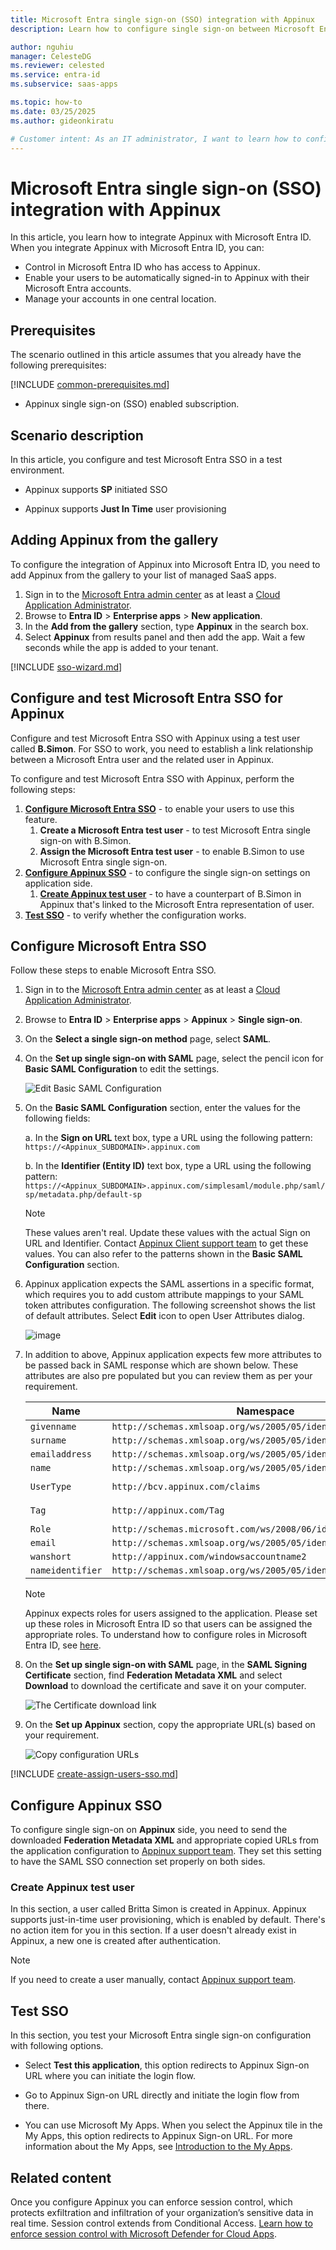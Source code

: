 ```yaml
---
title: Microsoft Entra single sign-on (SSO) integration with Appinux
description: Learn how to configure single sign-on between Microsoft Entra ID and Appinux.

author: nguhiu
manager: CelesteDG
ms.reviewer: celested
ms.service: entra-id
ms.subservice: saas-apps

ms.topic: how-to
ms.date: 03/25/2025
ms.author: gideonkiratu

# Customer intent: As an IT administrator, I want to learn how to configure single sign-on between Microsoft Entra ID and Appinux so that I can control who has access to Appinux, enable automatic sign-in with Microsoft Entra accounts, and manage my accounts in one central location.
---
```


# Microsoft Entra single sign-on (SSO) integration with Appinux

In this article,  you learn how to integrate Appinux with Microsoft Entra ID. When you integrate Appinux with Microsoft Entra ID, you can:

- Control in Microsoft Entra ID who has access to Appinux.
- Enable your users to be automatically signed-in to Appinux with their Microsoft Entra accounts.
- Manage your accounts in one central location.

## Prerequisites

The scenario outlined in this article assumes that you already have the following prerequisites:

[!INCLUDE [common-prerequisites.md](~/identity/saas-apps/includes/common-prerequisites.md)]
- Appinux single sign-on (SSO) enabled subscription.

## Scenario description

In this article,  you configure and test Microsoft Entra SSO in a test environment.

- Appinux supports **SP** initiated SSO

- Appinux supports **Just In Time** user provisioning

## Adding Appinux from the gallery

To configure the integration of Appinux into Microsoft Entra ID, you need to add Appinux from the gallery to your list of managed SaaS apps.

1. Sign in to the [Microsoft Entra admin center](https://entra.microsoft.com) as at least a [Cloud Application Administrator](~/identity/role-based-access-control/permissions-reference.md#cloud-application-administrator).
1. Browse to **Entra ID** > **Enterprise apps** > **New application**.
1. In the **Add from the gallery** section, type **Appinux** in the search box.
1. Select **Appinux** from results panel and then add the app. Wait a few seconds while the app is added to your tenant.

 [!INCLUDE [sso-wizard.md](~/identity/saas-apps/includes/sso-wizard.md)]

<a name='configure-and-test-azure-ad-sso-for-appinux'></a>

## Configure and test Microsoft Entra SSO for Appinux

Configure and test Microsoft Entra SSO with Appinux using a test user called **B.Simon**. For SSO to work, you need to establish a link relationship between a Microsoft Entra user and the related user in Appinux.

To configure and test Microsoft Entra SSO with Appinux, perform the following steps:

1. **[Configure Microsoft Entra SSO](#configure-azure-ad-sso)** - to enable your users to use this feature.
   1. **Create a Microsoft Entra test user** - to test Microsoft Entra single sign-on with B.Simon.
   1. **Assign the Microsoft Entra test user** - to enable B.Simon to use Microsoft Entra single sign-on.
1. **[Configure Appinux SSO](#configure-appinux-sso)** - to configure the single sign-on settings on application side.
   1. **[Create Appinux test user](#create-appinux-test-user)** - to have a counterpart of B.Simon in Appinux that's linked to the Microsoft Entra representation of user.
1. **[Test SSO](#test-sso)** - to verify whether the configuration works.

<a name='configure-azure-ad-sso'></a>

## Configure Microsoft Entra SSO

Follow these steps to enable Microsoft Entra SSO.

1. Sign in to the [Microsoft Entra admin center](https://entra.microsoft.com) as at least a [Cloud Application Administrator](~/identity/role-based-access-control/permissions-reference.md#cloud-application-administrator).
1. Browse to **Entra ID** > **Enterprise apps** > **Appinux** > **Single sign-on**.
1. On the **Select a single sign-on method** page, select **SAML**.
1. On the **Set up single sign-on with SAML** page, select the pencil icon for **Basic SAML Configuration** to edit the settings.

   ![Edit Basic SAML Configuration](common/edit-urls.png)

1. On the **Basic SAML Configuration** section, enter the values for the following fields:

   a. In the **Sign on URL** text box, type a URL using the following pattern:
   `https://<Appinux_SUBDOMAIN>.appinux.com`

   b. In the **Identifier (Entity ID)** text box, type a URL using the following pattern:
   `https://<Appinux_SUBDOMAIN>.appinux.com/simplesaml/module.php/saml/sp/metadata.php/default-sp`

   > [!NOTE]
   > These values aren't real. Update these values with the actual Sign on URL and Identifier. Contact [Appinux Client support team](https://support.appinux.com/) to get these values. You can also refer to the patterns shown in the **Basic SAML Configuration** section.

1. Appinux application expects the SAML assertions in a specific format, which requires you to add custom attribute mappings to your SAML token attributes configuration. The following screenshot shows the list of default attributes. Select **Edit** icon to open User Attributes dialog.

   ![image](common/edit-attribute.png)

1. In addition to above, Appinux application expects few more attributes to be passed back in SAML response which are shown below. These attributes are also pre populated but you can review them as per your requirement.

   | **Name**         | **Namespace**                                                  | **Source Attribute**                         |
   | ---------------- | -------------------------------------------------------------- | -------------------------------------------- |
   | `givenname`      | `http://schemas.xmlsoap.org/ws/2005/05/identity/claims`        | `user.givenname`                             |
   | `surname`        | `http://schemas.xmlsoap.org/ws/2005/05/identity/claims`        | `user.surname`                               |
   | `emailaddress`   | `http://schemas.xmlsoap.org/ws/2005/05/identity/claims`        | `user.mail`                                  |
   | `name`           | `http://schemas.xmlsoap.org/ws/2005/05/identity/claims`        | `user.userprincipalname`                     |
   | `UserType`       | `http://bcv.appinux.com/claims`                                | `Provide the value as per your organization` |
   | `Tag`            | `http://appinux.com/Tag`                                       | `Provide the value as per your organization` |
   | `Role`           | `http://schemas.microsoft.com/ws/2008/06/identity/claims/role` | `user.assignedroles`                         |
   | `email`          | `http://schemas.xmlsoap.org/ws/2005/05/identity/claims/email`  | `user.mail`                                  |
   | `wanshort`       | `http://appinux.com/windowsaccountname2`                       | `extractmailprefix([userprincipalname])`     |
   | `nameidentifier` | `http://schemas.xmlsoap.org/ws/2005/05/identity/claims`        | `user.employeeid`                            |

   > [!NOTE]
   > Appinux expects roles for users assigned to the application. Please set up these roles in Microsoft Entra ID so that users can be assigned the appropriate roles. To understand how to configure roles in Microsoft Entra ID, see [here](~/identity-platform/howto-add-app-roles-in-apps.md#app-roles-ui).

1. On the **Set up single sign-on with SAML** page, in the **SAML Signing Certificate** section, find **Federation Metadata XML** and select **Download** to download the certificate and save it on your computer.

   ![The Certificate download link](common/metadataxml.png)

1. On the **Set up Appinux** section, copy the appropriate URL(s) based on your requirement.

   ![Copy configuration URLs](common/copy-configuration-urls.png)

<a name='create-an-azure-ad-test-user'></a>

[!INCLUDE [create-assign-users-sso.md](~/identity/saas-apps/includes/create-assign-users-sso.md)]

## Configure Appinux SSO

To configure single sign-on on **Appinux** side, you need to send the downloaded **Federation Metadata XML** and appropriate copied URLs from the application configuration to [Appinux support team](https://support.appinux.com/). They set this setting to have the SAML SSO connection set properly on both sides.

### Create Appinux test user

In this section, a user called Britta Simon is created in Appinux. Appinux supports just-in-time user provisioning, which is enabled by default. There's no action item for you in this section. If a user doesn't already exist in Appinux, a new one is created after authentication.

> [!Note]
> If you need to create a user manually, contact [Appinux support team](https://support.appinux.com).

## Test SSO

In this section, you test your Microsoft Entra single sign-on configuration with following options.

- Select **Test this application**, this option redirects to Appinux Sign-on URL where you can initiate the login flow.

- Go to Appinux Sign-on URL directly and initiate the login flow from there.

- You can use Microsoft My Apps. When you select the Appinux tile in the My Apps, this option redirects to Appinux Sign-on URL. For more information about the My Apps, see [Introduction to the My Apps](https://support.microsoft.com/account-billing/sign-in-and-start-apps-from-the-my-apps-portal-2f3b1bae-0e5a-4a86-a33e-876fbd2a4510).

## Related content

Once you configure Appinux you can enforce session control, which protects exfiltration and infiltration of your organization’s sensitive data in real time. Session control extends from Conditional Access. [Learn how to enforce session control with Microsoft Defender for Cloud Apps](/cloud-app-security/proxy-deployment-any-app).
